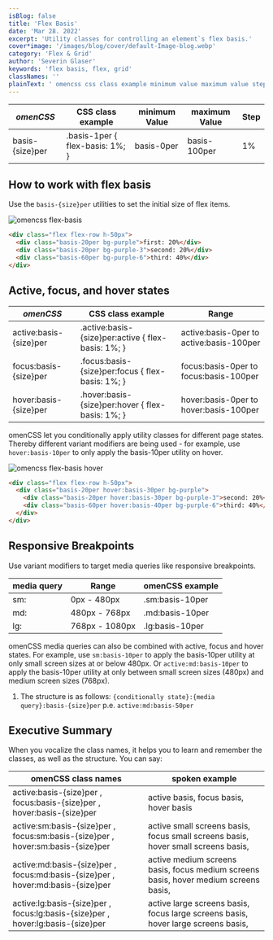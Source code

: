 ```yaml
---
isBlog: false
title: 'Flex Basis'
date: 'Mar 28. 2022'
excerpt: 'Utility classes for controlling an element`s flex basis.'
cover*image: '/images/blog/cover/default-Image-blog.webp'
category: 'Flex & Grid'
author: 'Severin Glaser'
keywords: 'flex basis, flex, grid'
classNames: ''
plainText: ' omencss css class example minimum value maximum value step - - - - basis- size per basis-1per flex-basis: 1%; basis-0per basis-100per 1% how to work with flex basis use the basis- size per utilities to set the initial size of flex items ! omencss flex-basis images docs flex flex-basis webp?style=centerme html div class=flex flex-row h-50px div class=basis-20per bg-purple first: 20% div div class=basis-20per bg-purple-3 second: 20% div div class=basis-60per bg-purple-6 third: 40% div div active focus and hover states omencss css class example range - active:basis- size per active :basis- size per:active flex-basis: 1%; active:basis-0per to active:basis-100per focus:basis- size per focus :basis- size per:focus flex-basis: 1%; focus:basis-0per to focus:basis-100per hover:basis- size per hover :basis- size per:hover flex-basis: 1%; hover:basis-0per to hover:basis-100per omencss let you conditionally apply utility classes for different page states thereby different variant modifiers are being used - for example use hover:basis-10per to only apply the basis-10per utility on hover ! omencss flex-basis hover images docs flex flex-basis-hover webp?style=centerme html div class=flex flex-row h-50px div class=basis-20per hover:basis-30per bg-purple div class=basis-20per hover:basis-30per bg-purple-3 second: 20% div div class=basis-60per hover:basis-40per bg-purple-6 third: 40% div div div responsive breakpoints use variant modifiers to target media queries like responsive breakpoints media query range omencss example - - sm: 0px - 480px sm:basis-10per md: 480px - 768px md:basis-10per lg: 768px - 1080px lg:basis-10per omencss media queries can also be combined with active focus and hover states for example use sm:basis-10per to apply the basis-10per utility at only small screen sizes at or below 480px or active:md:basis-10per to apply the basis-10per utility at only between small screen sizes 480px and medium screen sizes 768px 1 the structure is as follows: conditionally state : media query :basis- size per p e active:md:basis-50per executive summary when you vocalize the class names it helps you to learn and remember the classes as well as the structure you can say: omencss class names spoken example - active:basis- size per focus:basis- size per hover:basis- size per active basis focus basis hover basis active:sm:basis- size per focus:sm:basis- size per hover:sm:basis- size per active small screens basis focus small screens basis hover small screens basis active:md:basis- size per focus:md:basis- size per hover:md:basis- size per active medium screens basis focus medium screens basis hover medium screens basis active:lg:basis- size per focus:lg:basis- size per hover:lg:basis- size per active large screens basis focus large screens basis hover large screens basis '
---
```


| _omenCSS_       | CSS class example               | minimum Value | maximum Value | Step |
| --------------- | ------------------------------- | ------------- | ------------- | ---- |
| basis-{size}per | .basis-1per { flex-basis: 1%; } | basis-0per    | basis-100per  | 1%   |

## How to work with flex basis

Use the `basis-{size}per` utilities to set the initial size of flex items.

![omencss flex-basis](/images/docs/flex/flex-basis.webp?style=centerme)

```html
<div class="flex flex-row h-50px">
  <div class="basis-20per bg-purple">first: 20%</div>
  <div class="basis-20per bg-purple-3">second: 20%</div>
  <div class="basis-60per bg-purple-6">third: 40%</div>
</div>
```

## Active, focus, and hover states

| _omenCSS_              | CSS class example                                   | Range                                    |
| ---------------------- | --------------------------------------------------- | ---------------------------------------- |
| active:basis-{size}per | .active\:basis-{size}per:active { flex-basis: 1%; } | active:basis-0per to active:basis-100per |
| focus:basis-{size}per  | .focus\:basis-{size}per:focus { flex-basis: 1%; }   | focus:basis-0per to focus:basis-100per   |
| hover:basis-{size}per  | .hover\:basis-{size}per:hover { flex-basis: 1%; }   | hover:basis-0per to hover:basis-100per   |

omenCSS let you conditionally apply utility classes for different page states. Thereby different variant modifiers are being used - for example, use `hover:basis-10per` to only apply the basis-10per utility on hover.

![omencss flex-basis hover](/images/docs/flex/flex-basis-hover.webp?style=centerme)

```html
<div class="flex flex-row h-50px">
  <div class="basis-20per hover:basis-30per bg-purple">
    <div class="basis-20per hover:basis-30per bg-purple-3">second: 20%</div>
    <div class="basis-60per hover:basis-40per bg-purple-6">third: 40%</div>
  </div>
</div>
```

## Responsive Breakpoints

Use variant modifiers to target media queries like responsive breakpoints.

| media query | Range          | omenCSS example |
| ----------- | -------------- | --------------- |
| sm:         | 0px - 480px    | .sm:basis-10per |
| md:         | 480px - 768px  | .md:basis-10per |
| lg:         | 768px - 1080px | .lg:basis-10per |

omenCSS media queries can also be combined with active, focus and hover states. For example, use `sm:basis-10per` to apply the basis-10per utility at only small screen sizes at or below 480px. Or `active:md:basis-10per` to apply the basis-10per utility at only between small screen sizes (480px) and medium screen sizes (768px).

1. The structure is as follows: `{conditionally state}:{media query}:basis-{size}per` p.e. `active:md:basis-50per`

## Executive Summary

When you vocalize the class names, it helps you to learn and remember the classes, as well as the structure. You can say:

| omenCSS class names                                                             | spoken example                                                                       |
| ------------------------------------------------------------------------------- | ------------------------------------------------------------------------------------ |
| active:basis-{size}per , focus:basis-{size}per , hover:basis-{size}per          | active basis, focus basis, hover basis                                               |
| active:sm:basis-{size}per , focus:sm:basis-{size}per , hover:sm:basis-{size}per | active small screens basis, focus small screens basis, hover small screens basis,    |
| active:md:basis-{size}per , focus:md:basis-{size}per , hover:md:basis-{size}per | active medium screens basis, focus medium screens basis, hover medium screens basis, |
| active:lg:basis-{size}per , focus:lg:basis-{size}per , hover:lg:basis-{size}per | active large screens basis, focus large screens basis, hover large screens basis,    |
